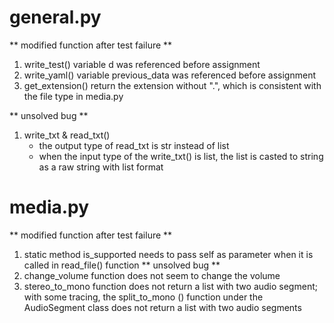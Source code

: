 # general.py 
** modified function after test failure ** 
1. write_test() variable d was referenced before assignment 
2. write_yaml() variable previous_data was referenced before assignment 
3. get_extension() return the extension without ".", which is consistent with 
   the file type in media.py

** unsolved bug ** 
1. write_txt & read_txt()
    - the output type of read_txt is str instead of list
    - when the input type of the write_txt() is list, the list is casted to string as a raw string with list format

# media.py
** modified function after test failure ** 
1. static method is_supported needs to pass self as parameter when it is called in read_file() function
** unsolved bug ** 
1. change_volume function does not seem to change the volume
2. stereo_to_mono function does not return a list with two audio segment; with some tracing, the split_to_mono ()  function under the AudioSegment class does not return a list with two audio segments